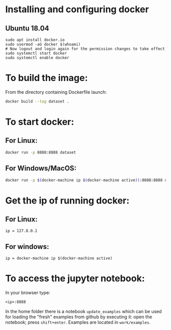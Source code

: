 # Installing and configuring docker

## Ubuntu 18.04

```
sudo apt install docker.io
sudo usermod -aG docker $(whoami)
# Now logout and login again for the permission changes to take effect
sudo systemctl start docker
sudo systemctl enable docker
```

# To build the image:

From the directory containing Dockerfile launch:

```sh
docker build --tag dataset .
```

# To start docker: 

## For Linux:

```sh
docker run -p 8888:8888 dataset
```

## For Windows/MacOS:

```sh
docker run -p $(docker-machine ip $(docker-machine active)):8888:8888 dataset
```
# Get the ip of running docker:

## For Linux:

```
ip = 127.0.0.1
```

## For windows:

```
ip = docker-machine ip $(docker-machine active)
```

# To access the jupyter notebook:

In your browser type:
``` 
<ip>:8888
```
In the home folder there is a notebook `update_examples` which can be 
used for loading the "fresh" examples from github by executing it: 
open the notebook; press `shift+enter`. 
Examples are located in `work/examples`.
